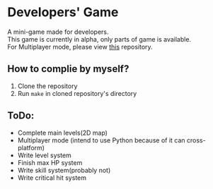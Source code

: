 # Developers' Game
A mini-game made for developers.  
This game is currently in alpha, only parts of game is available.  
For Multiplayer mode, please view [this](https://github.com/g1thubhack3r/DevelopersGameMultiplayer) repository.  
## How to complie by myself?
1. Clone the repository
2. Run `make` in cloned repository's directory
## ToDo:
- Complete main levels(2D map)
- Multiplayer mode (intend to use Python because of it can cross-platform)
- Write level system
- Finish max HP system
- Write skill system(probably not)
- Write critical hit system
